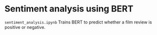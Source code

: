 # Sentiment analysis using BERT


 `sentiment_analysis.ipynb` Trains BERT to predict whether a film review is positive or negative.
